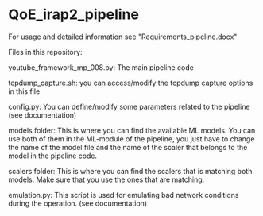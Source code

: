 # QoE_irap2_pipeline

For usage and detailed information see "Requirements_pipeline.docx"

Files in this repository:

youtube_framework_mp_008.py: The main pipeline code

tcpdump_capture.sh: you can access/modify the tcpdump capture options in this file

config.py: You can define/modify some parameters related to the pipeline (see documentation)

models folder: This is where you can find the available ML models. You can use both of them in the ML-module of the pipeline, you just have to change the name of the model file and the name of the scaler that belongs to the model in the pipeline code.

scalers folder: This is where you can find the scalers that is matching both models. Make sure that you use the ones that are matching.

emulation.py: This script is used for emulating bad network conditions during the operation. (see documentation)
